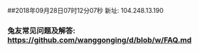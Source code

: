 ##2018年09月28日07时12分07秒 新址: 104.248.13.190
### 兔友常见问题及解答: https://github.com/wanggonging/d/blob/w/FAQ.md
